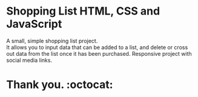 # Shopping List HTML, CSS and JavaScript
A small, simple shopping list project.<br>
It allows you to input data that can be added to a list, and delete or cross out data from the list once it has been purchased. Responsive project with social media links.<br>

# Thank you. :octocat:
